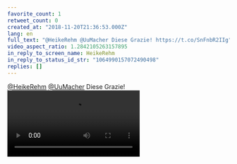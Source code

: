 ```yaml
---
favorite_count: 1
retweet_count: 0
created_at: "2018-11-20T21:36:53.000Z"
lang: en
full_text: "@HeikeRehm @UuMacher Diese Grazie! https://t.co/SnFnbR2IIg"
video_aspect_ratio: 1.2842105263157895
in_reply_to_screen_name: HeikeRehm
in_reply_to_status_id_str: "1064990157072490498"
replies: []
---
```


[@HeikeRehm](https://twitter.com/HeikeRehm)
[@UuMacher](https://twitter.com/UuMacher) Diese Grazie!
![Embedded Video](https://twitter-media-coderbyheart.s3.eu-north-1.amazonaws.com/1064996025314758657-DsegO_tWkAIxG_V.mp4)
